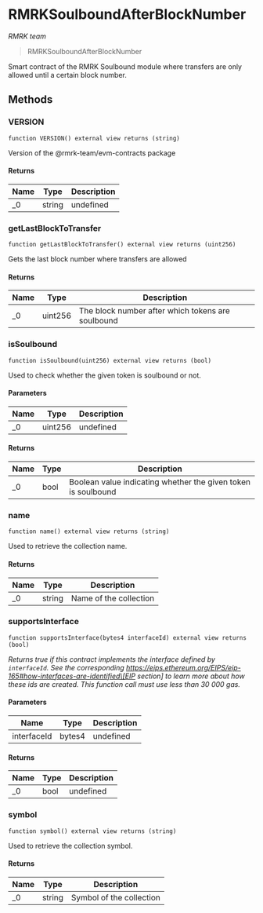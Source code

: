 # RMRKSoulboundAfterBlockNumber

_RMRK team_

> RMRKSoulboundAfterBlockNumber

Smart contract of the RMRK Soulbound module where transfers are only allowed until a certain block number.

## Methods

### VERSION

```solidity
function VERSION() external view returns (string)
```

Version of the @rmrk-team/evm-contracts package

#### Returns

| Name | Type   | Description |
| ---- | ------ | ----------- |
| \_0  | string | undefined   |

### getLastBlockToTransfer

```solidity
function getLastBlockToTransfer() external view returns (uint256)
```

Gets the last block number where transfers are allowed

#### Returns

| Name | Type    | Description                                       |
| ---- | ------- | ------------------------------------------------- |
| \_0  | uint256 | The block number after which tokens are soulbound |

### isSoulbound

```solidity
function isSoulbound(uint256) external view returns (bool)
```

Used to check whether the given token is soulbound or not.

#### Parameters

| Name | Type    | Description |
| ---- | ------- | ----------- |
| \_0  | uint256 | undefined   |

#### Returns

| Name | Type | Description                                                   |
| ---- | ---- | ------------------------------------------------------------- |
| \_0  | bool | Boolean value indicating whether the given token is soulbound |

### name

```solidity
function name() external view returns (string)
```

Used to retrieve the collection name.

#### Returns

| Name | Type   | Description            |
| ---- | ------ | ---------------------- |
| \_0  | string | Name of the collection |

### supportsInterface

```solidity
function supportsInterface(bytes4 interfaceId) external view returns (bool)
```

_Returns true if this contract implements the interface defined by `interfaceId`. See the corresponding https://eips.ethereum.org/EIPS/eip-165#how-interfaces-are-identified\[EIP section] to learn more about how these ids are created. This function call must use less than 30 000 gas._

#### Parameters

| Name        | Type   | Description |
| ----------- | ------ | ----------- |
| interfaceId | bytes4 | undefined   |

#### Returns

| Name | Type | Description |
| ---- | ---- | ----------- |
| \_0  | bool | undefined   |

### symbol

```solidity
function symbol() external view returns (string)
```

Used to retrieve the collection symbol.

#### Returns

| Name | Type   | Description              |
| ---- | ------ | ------------------------ |
| \_0  | string | Symbol of the collection |
